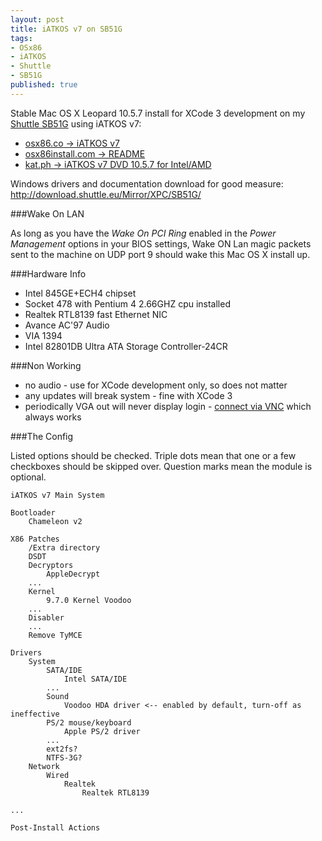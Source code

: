 ```yaml
---
layout: post
title: iATKOS v7 on SB51G
tags:
- OSx86
- iATKOS
- Shuttle
- SB51G
published: true
---
```

Stable Mac OS X Leopard 10.5.7 install for XCode 3 development on my
[Shuttle SB51G](http://www.shuttle.eu/_archive/older/en/sb51g.htm)
using iATKOS v7:

- [osx86.co -> iATKOS v7](http://osx86.co/f36/iatkos-v7-t3199/)
- [osx86install.com -> README](http://www.osx86install.com/support/38-iatkos-v7-readme.html)
- [kat.ph -> iATKOS v7 DVD 10.5.7 for Intel/AMD](http://kat.ph/iatkos-v7-dvd-10-5-7-for-intel-amd-t2718902.html)

Windows drivers and documentation download for good measure: <http://download.shuttle.eu/Mirror/XPC/SB51G/>


###Wake On LAN

As long as you have the _Wake On PCI Ring_ enabled in the _Power Management_ options
in your BIOS settings, Wake ON Lan magic packets sent to the machine on UDP port 9
should wake this Mac OS X install up.


###Hardware Info

- Intel 845GE+ECH4 chipset
- Socket 478 with Pentium 4 2.66GHZ cpu installed
- Realtek RTL8139 fast Ethernet NIC
- Avance AC\'97 Audio
- VIA 1394
- Intel 82801DB Ultra ATA Storage Controller-24CR


###Non Working

- no audio - use for XCode development only, so does not matter
- any updates will break system - fine with XCode 3
- periodically VGA out will never display login - [connect via VNC](http://lifehacker.com/319528/remote-control-leopard-with-tightvnc) which always works


###The Config

Listed options should be checked. Triple dots mean that one or a few
checkboxes should be skipped over. Question marks mean the module is optional.

    iATKOS v7 Main System
    
    Bootloader
        Chameleon v2
    
    X86 Patches
        /Extra directory
        DSDT
        Decryptors
            AppleDecrypt
        ...
        Kernel
            9.7.0 Kernel Voodoo
        ...
        Disabler
        ...
        Remove TyMCE
    
    Drivers
        System
            SATA/IDE
                Intel SATA/IDE
            ...
            Sound
                Voodoo HDA driver <-- enabled by default, turn-off as ineffective
            PS/2 mouse/keyboard
                Apple PS/2 driver
            ...
            ext2fs?
            NTFS-3G?
        Network
            Wired
                Realtek
                    Realtek RTL8139
    
    ...
    
    Post-Install Actions
